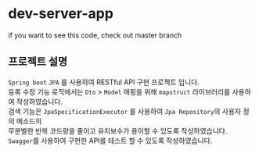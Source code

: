 # dev-server-app
if you want to see this code, check out master branch
## 프로젝트 설명
`Spring boot` `JPA` 를 사용하여 RESTful API 구현 프로젝트 입니다.   
등록 수정 기능 로직에서는 `Dto` > `Model` 매핑을 위해 `mapstruct` 라이브러리를 사용하여 작성하였습니다.   
검색 기능은 `JpaSpecificationExecutor` 를 사용하여 `Jpa Repository`의 사용자 정의 메소드의   
무분별한 반복 코드량을 줄이고 유지보수가 용이할 수 있도록 작성하였습니다.   
`Swagger`를 사용하여 구현한 API를 테스트 할 수 있도록 작성하였습니다.
